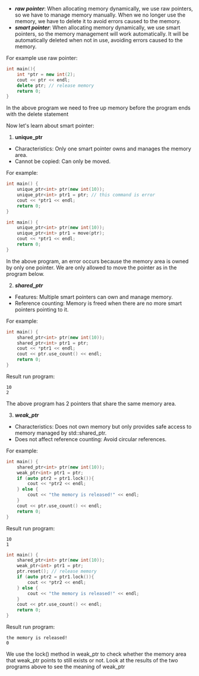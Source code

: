 - ***raw pointer***: When allocating memory dynamically, we use raw pointers, so we have to manage memory manually. When we no longer use the memory, we have to delete it to avoid errors caused to the memory.
- ***smart pointer***: When allocating memory dynamically, we use smart pointers, so the memory management will work automatically. It will be automatically deleted when not in use, avoiding errors caused to the memory.

For example use raw pointer:
```cpp
int main(){
	int *ptr = new int(2);
	cout << ptr << endl;
	delete ptr; // release memory
	return 0;
}
```
In the above program we need to free up memory before the program ends with the delete statement

Now let's learn about smart pointer:
1. **unique_ptr**
- Characteristics: Only one smart pointer owns and manages the memory area.
- Cannot be copied: Can only be moved.

For example:
```cpp
int main() {
    unique_ptr<int> ptr(new int(10));
    unique_ptr<int> ptr1 = ptr; // this command is error
    cout << *ptr1 << endl;
    return 0;
}
```
```cpp
int main() {
    unique_ptr<int> ptr(new int(10));
    unique_ptr<int> ptr1 = move(ptr);
    cout << *ptr1 << endl;
    return 0;
}
```
In the above program, an error occurs because the memory area is owned by only one pointer. We are only allowed to move the pointer as in the program below.

2. ***shared_ptr***
- Features: Multiple smart pointers can own and manage memory.
- Reference counting: Memory is freed when there are no more smart pointers pointing to it.

For example:
```cpp
int main() {
    shared_ptr<int> ptr(new int(10));
    shared_ptr<int> ptr1 = ptr;
    cout << *ptr1 << endl;
	cout << ptr.use_count() << endl;
    return 0;
}
```
Result run program:
```
10
2
```
The above program has 2 pointers that share the same memory area.

3. ***weak_ptr***
- Characteristics: Does not own memory but only provides safe access to memory managed by std::shared_ptr.
- Does not affect reference counting: Avoid circular references.

For example:
```cpp
int main() {
    shared_ptr<int> ptr(new int(10));
    weak_ptr<int> ptr1 = ptr;
	if (auto ptr2 = ptr1.lock()){
		cout << *ptr2 << endl;
	} else {
		cout << "the memory is released!" << endl;
	}
	cout << ptr.use_count() << endl;
    return 0;
}
```
Result run program:
```
10
1
```

```cpp
int main() {
    shared_ptr<int> ptr(new int(10));
    weak_ptr<int> ptr1 = ptr;
	ptr.reset(); // release memory
	if (auto ptr2 = ptr1.lock()){
		cout << *ptr2 << endl;
	} else {
		cout << "the memory is released!" << endl;
	}
	cout << ptr.use_count() << endl;
    return 0;
}
```
Result run program:
```
the memory is released!
0
```
We use the lock() method in weak_ptr to check whether the memory area that weak_ptr points to still exists or not. Look at the results of the two programs above to see the meaning of weak_ptr
